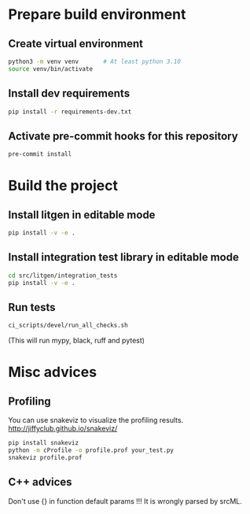 # Prepare build environment

## Create virtual environment

```bash
python3 -m venv venv       # At least python 3.10
source venv/bin/activate
```

## Install dev requirements

```bash
pip install -r requirements-dev.txt
```

## Activate pre-commit hooks for this repository

```bash
pre-commit install
```

# Build the project

## Install litgen in editable mode

```bash
pip install -v -e .
```

## Install integration test library in editable mode

```bash
cd src/litgen/integration_tests
pip install -v -e .
```

## Run tests
```bash
ci_scripts/devel/run_all_checks.sh
```

(This will run mypy, black, ruff and pytest)

# Misc advices

## Profiling

You can use snakeviz to visualize the profiling results.
http://jiffyclub.github.io/snakeviz/

```bash
pip install snakeviz
python -m cProfile -o profile.prof your_test.py
snakeviz profile.prof
```

## C++ advices
Don't use {} in function default params !!! It is wrongly parsed by srcML.
